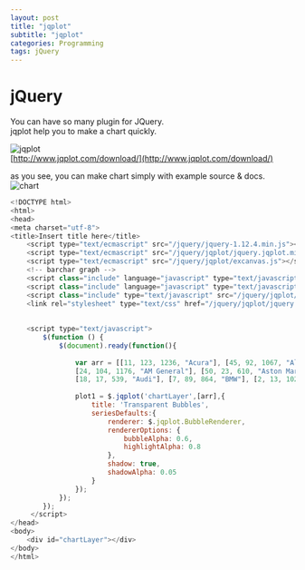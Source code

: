 ```yaml
---
layout: post
title: "jqplot"
subtitle: "jqplot"
categories: Programming
tags: jQuery
---
```


# **jQuery** <br>

You can have so many plugin for JQuery. <br>
jqplot help you to make a chart quickly. <br> 


![jqplot](https://led74.github.io/assets/img/post/jqplot.jpg) <br>
[http://www.jqplot.com/download/](http://www.jqplot.com/download/) <br>

as you see, you can make chart simply with example source & docs.
![chart](https://led74.github.io/assets/img/post/chart.jpg) <br>

```javascript
<!DOCTYPE html>
<html>
<head>
<meta charset="utf-8">
<title>Insert title here</title>
    <script type="text/ecmascript" src="/jquery/jquery-1.12.4.min.js"></script> 
    <script type="text/ecmascript" src="/jquery/jqplot/jquery.jqplot.min.js"></script>
    <script type="text/ecmascript" src="/jquery/jqplot/excanvas.js"></script>
    <!-- barchar graph -->
    <script class="include" language="javascript" type="text/javascript" src="/jquery/jqplot/plugins/jqplot.barRenderer.js"></script>
    <script class="include" language="javascript" type="text/javascript" src="/jquery/jqplot/plugins/jqplot.categoryAxisRenderer.js"></script>
   	<script class="include" type="text/javascript" src="/jquery/jqplot/plugins/jqplot.bubbleRenderer.js"></script>
    <link rel="stylesheet" type="text/css" href="/jquery/jqplot/jquery.jqplot.min.css" />
    
      
    <script type="text/javascript"> 
        $(function () {
        	$(document).ready(function(){
        	     
        	    var arr = [[11, 123, 1236, "Acura"], [45, 92, 1067, "Alfa Romeo"], 
        	    [24, 104, 1176, "AM General"], [50, 23, 610, "Aston Martin Lagonda"], 
        	    [18, 17, 539, "Audi"], [7, 89, 864, "BMW"], [2, 13, 1026, "Bugatti"]];
        	     
        	    plot1 = $.jqplot('chartLayer',[arr],{
        	        title: 'Transparent Bubbles',
        	        seriesDefaults:{
        	            renderer: $.jqplot.BubbleRenderer,
        	            rendererOptions: {
        	                bubbleAlpha: 0.6,
        	                highlightAlpha: 0.8
        	            },
        	            shadow: true,
        	            shadowAlpha: 0.05
        	        }
        	    });    
        	});
        });
   	 </script>
</head>
<body>
	<div id="chartLayer"></div>
</body>
</html>
```